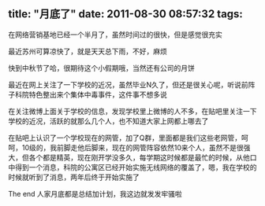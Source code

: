 title: "月底了"
date: 2011-08-30 08:57:32
tags:
---

在网络营销基地已经一个半月了，虽然时间过的很快，但是感觉很充实

最近苏州可算凉快了，就是天天总下雨，不好，麻烦

快到中秋节了哈，很期待这个小假期哦，当然还有公司的月饼

最近在网上关注了一下学校的近况，虽然毕业N久了，但还是很关心呢，听说前阵子科院特色整出来个集体中毒事件，这件事不想多说

在关注微博上面关于学校的信息，发现学校里上微博的人不多，在贴吧里关注一下学校的近况，活跃的就那么几个人，也不知道大家上网都上哪去了

在贴吧上认识了一个学校现在的网管，加了Q群，里面都是我们这些老网管，呵呵，10级的，我前脚走他后脚来，现在的网管阵容依然10来个人，虽然不是很强大，但各个都是精英，现在刚开学没多久，每学期这时候都是最忙的时候，从他口中得到一个消息，科院的公寓区已经开始实施无线网络的覆盖了，嗯，我在学校的时候就听到了消息，两年后终于开始实施了

The end 人家月底都是总结加计划，我这边就发发牢骚啦